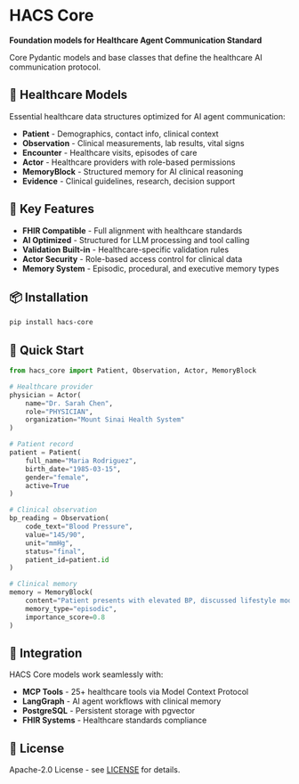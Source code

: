 # HACS Core

**Foundation models for Healthcare Agent Communication Standard**

Core Pydantic models and base classes that define the healthcare AI communication protocol.

## 🏥 **Healthcare Models**

Essential healthcare data structures optimized for AI agent communication:

- **Patient** - Demographics, contact info, clinical context
- **Observation** - Clinical measurements, lab results, vital signs
- **Encounter** - Healthcare visits, episodes of care
- **Actor** - Healthcare providers with role-based permissions
- **MemoryBlock** - Structured memory for AI clinical reasoning
- **Evidence** - Clinical guidelines, research, decision support

## 🎯 **Key Features**

- **FHIR Compatible** - Full alignment with healthcare standards
- **AI Optimized** - Structured for LLM processing and tool calling
- **Validation Built-in** - Healthcare-specific validation rules
- **Actor Security** - Role-based access control for clinical data
- **Memory System** - Episodic, procedural, and executive memory types

## 📦 **Installation**

```bash
pip install hacs-core
```

## 🚀 **Quick Start**

```python
from hacs_core import Patient, Observation, Actor, MemoryBlock

# Healthcare provider
physician = Actor(
    name="Dr. Sarah Chen",
    role="PHYSICIAN",
    organization="Mount Sinai Health System"
)

# Patient record
patient = Patient(
    full_name="Maria Rodriguez",
    birth_date="1985-03-15",
    gender="female",
    active=True
)

# Clinical observation
bp_reading = Observation(
    code_text="Blood Pressure",
    value="145/90",
    unit="mmHg",
    status="final",
    patient_id=patient.id
)

# Clinical memory
memory = MemoryBlock(
    content="Patient presents with elevated BP, discussed lifestyle modifications",
    memory_type="episodic",
    importance_score=0.8
)
```

## 🔗 **Integration**

HACS Core models work seamlessly with:
- **MCP Tools** - 25+ healthcare tools via Model Context Protocol
- **LangGraph** - AI agent workflows with clinical memory
- **PostgreSQL** - Persistent storage with pgvector
- **FHIR Systems** - Healthcare standards compliance

## 📄 **License**

Apache-2.0 License - see [LICENSE](../../LICENSE) for details.
